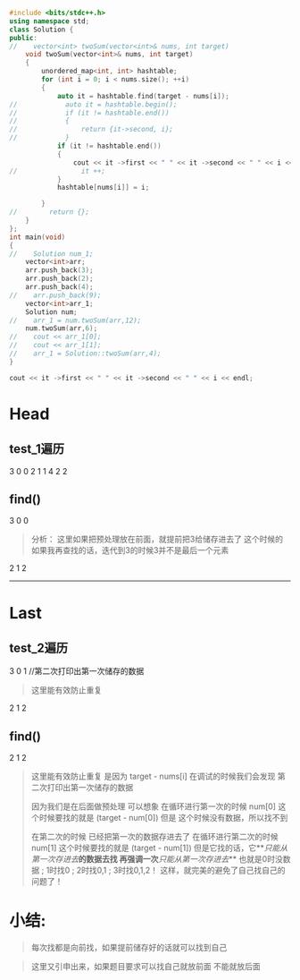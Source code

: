 ```cpp
#include <bits/stdc++.h>
using namespace std;
class Solution {
public:
//    vector<int> twoSum(vector<int>& nums, int target)
    void twoSum(vector<int>& nums, int target)
    {
        unordered_map<int, int> hashtable;
        for (int i = 0; i < nums.size(); ++i)
        {
            auto it = hashtable.find(target - nums[i]);
//            auto it = hashtable.begin();
//            if (it != hashtable.end())
//            {
//                return {it->second, i};
//            }
            if (it != hashtable.end())
            {
                cout << it ->first << " " << it ->second << " " << i << endl;
//                it ++;
            }
            hashtable[nums[i]] = i;

        }
//        return {};
    }
};
int main(void)
{
//    Solution num_1;
    vector<int>arr;
    arr.push_back(3);
    arr.push_back(2);
    arr.push_back(4);
//    arr.push_back(9);
    vector<int>arr_1;
    Solution num;
//    arr_1 = num.twoSum(arr,12);
    num.twoSum(arr,6);
//    cout << arr_1[0];
//    cout << arr_1[1];
//    arr_1 = Solution::twoSum(arr,4);
}

```

```cpp
cout << it ->first << " " << it ->second << " " << i << endl;
```

# Head
## test_1遍历
3 0 0
2 1 1
4 2 2
## find()
3 0 0
> 分析：
> 这里如果把预处理放在前面，就提前把3给储存进去了
> 这个时候的如果我再查找的话，迭代到3的时候3并不是最后一个元素

2 1 2


---
# Last
## test_2遍历
3 0 1
//第二次打印出第一次储存的数据
>这里能有效防止重复

2 1 2

## find()
2 1 2
>这里能有效防止重复 是因为  target - nums[i]
> 在调试的时候我们会发现 第二次打印出第一次储存的数据
> 
> 因为我们是在后面做预处理 可以想象
> 在循环进行第一次的时候 num[0] 这个时候要找的就是 (target  - num[0])
> 但是 这个时候没有数据，所以找不到
> 
> 在第二次的时候 已经把第一次的数据存进去了
> 在循环进行第二次的时候 num[1] 这个时候要找的就是 (target  - num[1])
> 但是它找的话，它**_只能从第一次存进去_**的数据去找
> 再强调一次**_只能从第一次存进去_**
> 也就是0时没数据 ; 1时找0 ; 2时找0,1 ; 3时找0,1,2！
> 这样，就完美的避免了自己找自己的问题了！

# 小结:
>每次找都是向前找，如果提前储存好的话就可以找到自己

>这里又引申出来，如果题目要求可以找自己就放前面
> 不能就放后面
